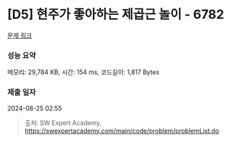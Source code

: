 # [D5] 현주가 좋아하는 제곱근 놀이 - 6782 

[문제 링크](https://swexpertacademy.com/main/code/problem/problemDetail.do?contestProbId=AWgqsAlKr9sDFAW0) 

### 성능 요약

메모리: 29,784 KB, 시간: 154 ms, 코드길이: 1,817 Bytes

### 제출 일자

2024-08-25 02:55



> 출처: SW Expert Academy, https://swexpertacademy.com/main/code/problem/problemList.do